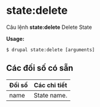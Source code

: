 # state:delete
Câu lệnh **state:delete** Delete State

**Usage:**
```
$ drupal state:delete [arguments] 
```

## Các đối số có sẵn
Đối số | Các chi tiết
---------|-------------
name | State name.
